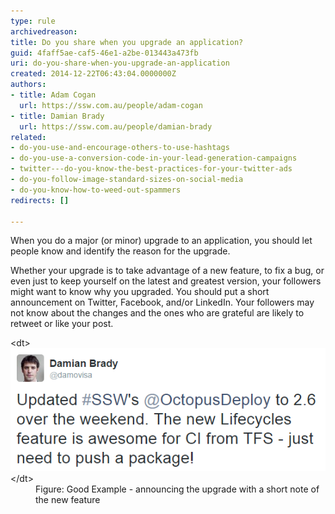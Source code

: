 ```yaml
---
type: rule
archivedreason: 
title: Do you share when you upgrade an application?
guid: 4faff5ae-caf5-46e1-a2be-013443a473fb
uri: do-you-share-when-you-upgrade-an-application
created: 2014-12-22T06:43:04.0000000Z
authors:
- title: Adam Cogan
  url: https://ssw.com.au/people/adam-cogan
- title: Damian Brady
  url: https://ssw.com.au/people/damian-brady
related:
- do-you-use-and-encourage-others-to-use-hashtags
- do-you-use-a-conversion-code-in-your-lead-generation-campaigns
- twitter---do-you-know-the-best-practices-for-your-twitter-ads
- do-you-follow-image-standard-sizes-on-social-media
- do-you-know-how-to-weed-out-spammers
redirects: []

---
```


When you do a major (or minor) upgrade to an application, you should let people know and identify the reason for the upgrade.

<!--endintro-->

Whether your upgrade is to take advantage of a new feature, to fix a bug, or even just to keep yourself on the latest and greatest version, your followers might want to know why you upgraded. You should put a short announcement on Twitter, Facebook, and/or LinkedIn. Your followers may not know about the changes and the ones who are grateful are likely to retweet or like your post.
<dl class="goodImage">&lt;dt&gt;<img src="octopus_upgrade.png" alt="octopus_upgrade.png">&lt;/dt&gt;<dd>Figure: Good Example - announcing the upgrade with a short note of the new feature<br></dd></dl>
